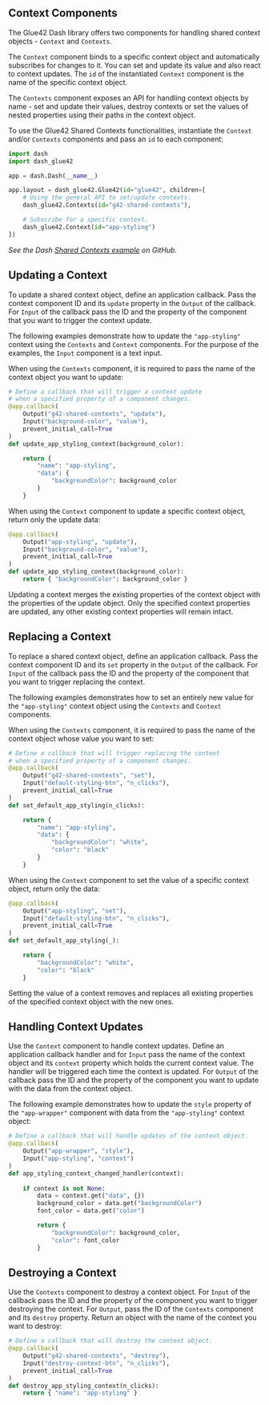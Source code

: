 ## Context Components

The Glue42 Dash library offers two components for handling shared context objects - `Context` and `Contexts`. 

The `Context` component binds to a specific context object and automatically subscribes for changes to it. You can set and update its value and also react to context updates. The `id` of the instantiated `Context` component is the name of the specific context object.

The `Contexts` component exposes an API for handling context objects by name - set and update their values, destroy contexts or set the values of nested properties using their paths in the context object.

To use the Glue42 Shared Contexts functionalities, instantiate the `Context` and/or `Contexts` components and pass an `id` to each component:

```python
import dash
import dash_glue42

app = dash.Dash(__name__)

app.layout = dash_glue42.Glue42(id="glue42", children=[
    # Using the general API to set/update contexts.
    dash_glue42.Contexts(id="g42-shared-contexts"),

    # Subscribe for a specific context.
    dash_glue42.Context(id="app-styling")
])
```

*See the Dash [Shared Contexts example](https://github.com/Glue42/glue-dash-example/tree/master/contexts) on GitHub.*

## Updating a Context

To update a shared context object, define an application callback. Pass the context component ID and its `update` property in the `Output` of the callback. For `Input` of the callback pass the ID and the property of the component that you want to trigger the context update.

The following examples demonstrate how to update the `"app-styling"` context using the `Contexts` and `Context` components. For the purpose of the examples, the `Input` component is a text input.

When using the `Contexts` component, it is required to pass the name of the context object you want to update:

```python
# Define a callback that will trigger a context update
# when a specified property of a component changes.
@app.callback(
    Output("g42-shared-contexts", "update"),
    Input("background-color", "value"),
    prevent_initial_call=True
)
def update_app_styling_context(background_color):

    return {
        "name": "app-styling",
        "data": {
            "backgroundColor": background_color
        }
    }
```

When using the `Context` component to update a specific context object, return only the update data:

```python
@app.callback(
    Output("app-styling", "update"),
    Input("background-color", "value"),
    prevent_initial_call=True
)
def update_app_styling_context(background_color):
    return { "backgroundColor": background_color }
```

Updating a context merges the existing properties of the context object with the properties of the update object. Only the specified context properties are updated, any other existing context properties will remain intact.

## Replacing a Context

To replace a shared context object, define an application callback. Pass the context component ID and its `set` property in the `Output` of the callback. For `Input` of the callback pass the ID and the property of the component that you want to trigger replacing the context.

The following examples demonstrates how to set an entirely new value for the `"app-styling"` context object using the `Contexts` and `Context` components.

When using the `Contexts` component, it is required to pass the name of the context object whose value you want to set:

```python
# Define a callback that will trigger replacing the context
# when a specified property of a component changes.
@app.callback(
    Output("g42-shared-contexts", "set"),
    Input("default-styling-btn", "n_clicks"),
    prevent_initial_call=True
)
def set_default_app_styling(n_clicks):

    return {
        "name": "app-styling",
        "data": {
            "backgroundColor": "white",
            "color": "black"
        }
    }
```

When using the `Context` component to set the value of a specific context object, return only the data:

```python
@app.callback(
    Output("app-styling", "set"),
    Input("default-styling-btn", "n_clicks"),
    prevent_initial_call=True
)
def set_default_app_styling(_):

    return {
        "backgroundColor": "white",
        "color": "black"
    }
```

Setting the value of a context removes and replaces all existing properties of the specified context object with the new ones.

## Handling Context Updates

Use the `Context` component to handle context updates. Define an application callback handler and for `Input` pass the name of the context object and its `context` property which holds the current context value. The handler will be triggered each time the context is updated. For `Output` of the callback pass the ID and the property of the component you want to update with the data from the context object.

The following example demonstrates how to update the `style` property of the `"app-wrapper"` component with data from the `"app-styling"` context object:

```python
# Define a callback that will handle updates of the context object.
@app.callback(
    Output("app-wrapper", "style"),
    Input("app-styling", "context")
)
def app_styling_context_changed_handler(context):
    
    if context is not None:
        data = context.get("data", {})
        background_color = data.get("backgroundColor")
        font_color = data.get("color")

        return {
            "backgroundColor": background_color,
            "color": font_color
        }
```

## Destroying a Context

Use the `Contexts` component to destroy a context object. For `Input` of the callback pass the ID and the property of the component you want to trigger destroying the context. For `Output`, pass the ID of the `Contexts` component and its `destroy` property. Return an object with the name of the context you want to destroy:

```python
# Define a callback that will destroy the context object.
@app.callback(
    Output("g42-shared-contexts", "destroy"),
    Input("destroy-context-btn", "n_clicks"),
    prevent_initial_call=True
)
def destroy_app_styling_context(n_clicks):
    return { "name": "app-styling" }
```